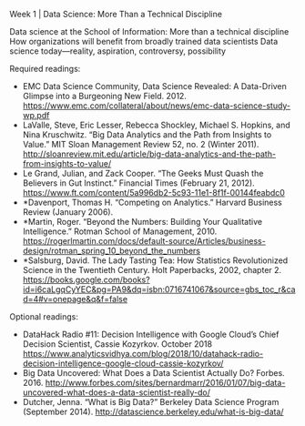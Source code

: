 Week 1 | Data Science: More Than a Technical Discipline

Data science at the School of Information: More than a technical discipline
How organizations will benefit from broadly trained data scientists
Data science today—reality, aspiration, controversy, possibility

Required readings:
* EMC Data Science Community, Data Science Revealed: A Data-Driven Glimpse into a Burgeoning New Field. 2012. https://www.emc.com/collateral/about/news/emc-data-science-study-wp.pdf
* LaValle, Steve, Eric Lesser, Rebecca Shockley, Michael S. Hopkins, and Nina Kruschwitz. “Big Data Analytics and the Path from Insights to Value.” MIT Sloan Management Review 52, no. 2 (Winter 2011).  http://sloanreview.mit.edu/article/big-data-analytics-and-the-path-from-insights-to-value/ 
* Le Grand, Julian, and Zack Cooper. “The Geeks Must Quash the Believers in Gut Instinct.” Financial Times (February 21, 2012). https://www.ft.com/content/5a996db2-5c93-11e1-8f1f-00144feabdc0
* *Davenport, Thomas H. “Competing on Analytics.” Harvard Business Review (January 2006). 
* *Martin, Roger. “Beyond the Numbers: Building Your Qualitative Intelligence.” Rotman School of Management, 2010. https://rogerlmartin.com/docs/default-source/Articles/business-design/rotman_spring_10_beyond_the_numbers
* *Salsburg, David. The Lady Tasting Tea: How Statistics Revolutionized Science in the Twentieth Century. Holt Paperbacks, 2002, chapter 2. https://books.google.com/books?id=i6caLgqCyYEC&pg=PA9&dq=isbn:0716741067&source=gbs_toc_r&cad=4#v=onepage&q&f=false

Optional readings:
* DataHack Radio #11: Decision Intelligence with Google Cloud’s Chief Decision Scientist, Cassie Kozyrkov. October 2018 https://www.analyticsvidhya.com/blog/2018/10/datahack-radio-decision-intelligence-google-cloud-cassie-kozyrkov/
* Big Data Uncovered: What Does a Data Scientist Actually Do? Forbes. 2016. http://www.forbes.com/sites/bernardmarr/2016/01/07/big-data-uncovered-what-does-a-data-scientist-really-do/
* Dutcher, Jenna. “What is Big Data?” Berkeley Data Science Program (September 2014). http://datascience.berkeley.edu/what-is-big-data/
